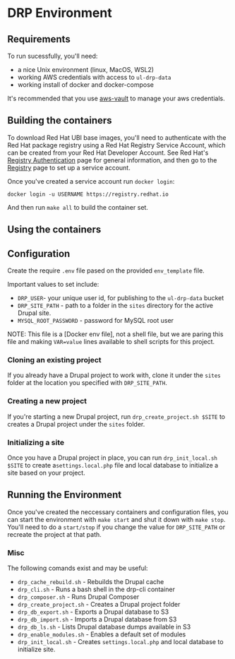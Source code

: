 
# DRP Environment


## Requirements

To run sucessfully, you'll need: 

* a nice Unix environment (linux, MacOS, WSL2) 
* working AWS credentials with access to `ul-drp-data`
* working install of docker and docker-compose

It's recommended that you use [aws-vault](https://github.com/99designs/aws-vault) to manage your aws credentials.

## Building the containers 

To download Red Hat UBI base images, you'll need to authenticate with the Red Hat package registry using a Red Hat Registry Service Account, which can be created from your Red Hat Developer Account. See Red Hat's [Registry Authentication](https://access.redhat.com/RegistryAuthentication) page for general information, and then go to the [Registry](https://access.redhat.com/terms-based-registry/) page to set up a service account. 

Once you've created a service account run `docker login`:
```
docker login -u USERNAME https://registry.redhat.io
```

And then run `make all` to build the container set.  

## Using the containers

## Configuration

Create the require `.env` file pased on the provided `env_template` file. 

Important values to set include:

* `DRP_USER`- your unique user id, for publishing to the `ul-drp-data` bucket 
* `DRP_SITE_PATH` - path to a folder in the `sites` directory for the active Drupal site.  
* `MYSQL_ROOT_PASSWORD` - password for MySQL root user

NOTE: This file is a [Docker env file], not a shell file, but we are paring this file and making `VAR=value` lines available to shell scripts for this project. 


### Cloning an existing project

If you already have a Drupal project to work with, clone it under the `sites` folder at the location you specified with `DRP_SITE_PATH`. 

### Creating a new project

If you're starting a new Drupal project, run `drp_create_project.sh $SITE` to creates a Drupal project under the `sites` folder. 

### Initializing a site

Once you have a Drupal project in place, you can run `drp_init_local.sh $SITE` to create a`settings.local.php` file and local database to initialize a site based on your project. 

## Running the Environment

Once you've created the neccessary containers and configuration files, you can start the environment with `make start` and shut it down with `make stop`. You'll need to do a `start/stop` if you change the value for `DRP_SITE_PATH` or recreate the project at that path. 

### Misc 
The following comands exist and may be useful:

* `drp_cache_rebuild.sh` - Rebuilds the Drupal cache
* `drp_cli.sh` - Runs a bash shell in the drp-cli container
* `drp_composer.sh` - Runs Drupal Composer
* `drp_create_project.sh` - Creates a Drupal project folder
* `drp_db_export.sh` - Exports a Drupal database to S3
* `drp_db_import.sh` - Imports a Drupal database from S3
* `drp_db_ls.sh` - Lists Drupal database dumps available in S3
* `drp_enable_modules.sh` - Enables a default set of modules
* `drp_init_local.sh` - Creates `settings.local.php` and local database to initialize site. 

